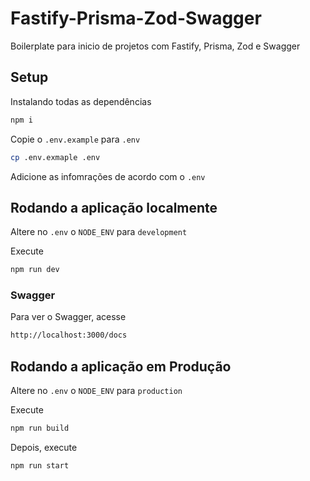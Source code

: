 # Fastify-Prisma-Zod-Swagger

Boilerplate para inicio de projetos com Fastify, Prisma, Zod e Swagger

## Setup

Instalando todas as dependências

```bash
npm i
```

Copie o `.env.example` para `.env`

```bash
cp .env.exmaple .env
```

Adicione as infomrações de acordo com o `.env`

## Rodando a aplicação localmente

Altere no `.env` o `NODE_ENV` para `development`

Execute

```bash
npm run dev
```

### Swagger

Para ver o Swagger, acesse

```bash
http://localhost:3000/docs
```

## Rodando a aplicação em Produção

Altere no `.env` o `NODE_ENV` para `production`

Execute

```bash
npm run build
```

Depois, execute

```bash
npm run start
```
